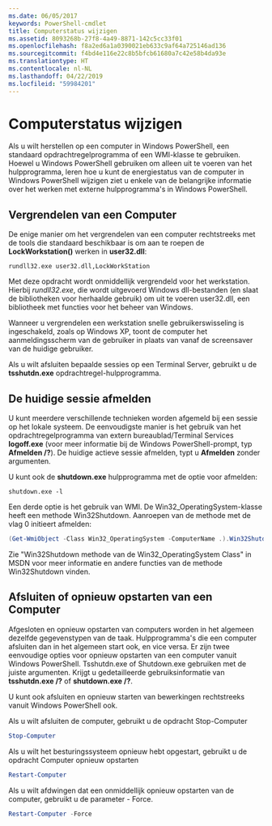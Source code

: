 ```yaml
---
ms.date: 06/05/2017
keywords: PowerShell-cmdlet
title: Computerstatus wijzigen
ms.assetid: 8093268b-27f8-4a49-8871-142c5cc33f01
ms.openlocfilehash: f8a2ed6a1a0390021eb633c9af64a725146ad136
ms.sourcegitcommit: f4bd4e116e22c8b5bfcb61680a7c42e58b4da93e
ms.translationtype: HT
ms.contentlocale: nl-NL
ms.lasthandoff: 04/22/2019
ms.locfileid: "59984201"
---
```

# <a name="changing-computer-state"></a>Computerstatus wijzigen

Als u wilt herstellen op een computer in Windows PowerShell, een standaard opdrachtregelprogramma of een WMI-klasse te gebruiken. Hoewel u Windows PowerShell gebruiken om alleen uit te voeren van het hulpprogramma, leren hoe u kunt de energiestatus van de computer in Windows PowerShell wijzigen ziet u enkele van de belangrijke informatie over het werken met externe hulpprogramma's in Windows PowerShell.

## <a name="locking-a-computer"></a>Vergrendelen van een Computer

De enige manier om het vergrendelen van een computer rechtstreeks met de tools die standaard beschikbaar is om aan te roepen de **LockWorkstation()** werken in **user32.dll**:

```
rundll32.exe user32.dll,LockWorkStation
```

Met deze opdracht wordt onmiddellijk vergrendeld voor het werkstation. Hierbij *rundll32.exe*, die wordt uitgevoerd Windows dll-bestanden (en slaat de bibliotheken voor herhaalde gebruik) om uit te voeren user32.dll, een bibliotheek met functies voor het beheer van Windows.

Wanneer u vergrendelen een werkstation snelle gebruikerswisseling is ingeschakeld, zoals op Windows XP, toont de computer het aanmeldingsscherm van de gebruiker in plaats van vanaf de screensaver van de huidige gebruiker.

Als u wilt afsluiten bepaalde sessies op een Terminal Server, gebruikt u de **tsshutdn.exe** opdrachtregel-hulpprogramma.

## <a name="logging-off-the-current-session"></a>De huidige sessie afmelden

U kunt meerdere verschillende technieken worden afgemeld bij een sessie op het lokale systeem. De eenvoudigste manier is het gebruik van het opdrachtregelprogramma van extern bureaublad/Terminal Services **logoff.exe** (voor meer informatie bij de Windows PowerShell-prompt, typ **Afmelden /?**). De huidige actieve sessie afmelden, typt u **Afmelden** zonder argumenten.

U kunt ook de **shutdown.exe** hulpprogramma met de optie voor afmelden:

```
shutdown.exe -l
```

Een derde optie is het gebruik van WMI. De Win32_OperatingSystem-klasse heeft een methode Win32Shutdown. Aanroepen van de methode met de vlag 0 initieert afmelden:

```powershell
(Get-WmiObject -Class Win32_OperatingSystem -ComputerName .).Win32Shutdown(0)
```

Zie "Win32Shutdown methode van de Win32_OperatingSystem Class" in MSDN voor meer informatie en andere functies van de methode Win32Shutdown vinden.

## <a name="shutting-down-or-restarting-a-computer"></a>Afsluiten of opnieuw opstarten van een Computer

Afgesloten en opnieuw opstarten van computers worden in het algemeen dezelfde gegevenstypen van de taak. Hulpprogramma's die een computer afsluiten dan in het algemeen start ook, en vice versa. Er zijn twee eenvoudige opties voor opnieuw opstarten van een computer vanuit Windows PowerShell. Tsshutdn.exe of Shutdown.exe gebruiken met de juiste argumenten. Krijgt u gedetailleerde gebruiksinformatie van **tsshutdn.exe /?** of **shutdown.exe /?**.

U kunt ook afsluiten en opnieuw starten van bewerkingen rechtstreeks vanuit Windows PowerShell ook.

Als u wilt afsluiten de computer, gebruikt u de opdracht Stop-Computer

```powershell
Stop-Computer
```

Als u wilt het besturingssysteem opnieuw hebt opgestart, gebruikt u de opdracht Computer opnieuw opstarten

```powershell
Restart-Computer
```

Als u wilt afdwingen dat een onmiddellijk opnieuw opstarten van de computer, gebruikt u de parameter - Force.

```powershell
Restart-Computer -Force
```
